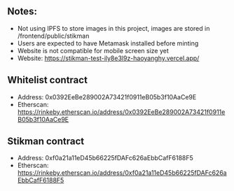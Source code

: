 ## Notes:

- Not using IPFS to store images in this project, images are stored in /frontend/public/stikman
- Users are expected to have Metamask installed before minting
- Website is not compatible for mobile screen size yet
- Website: https://stikman-test-ily8e3l9z-haoyanghy.vercel.app/

## Whitelist contract

- Address: 0x0392EeBe289002A73421f0911eB05b3f10AaCe9E
- Etherscan: https://rinkeby.etherscan.io/address/0x0392EeBe289002A73421f0911eB05b3f10AaCe9E

## Stikman contract

- Address: 0xf0a21a11eD45b66225fDAFc626aEbbCafF6188F5
- Etherscan: https://rinkeby.etherscan.io/address/0xf0a21a11eD45b66225fDAFc626aEbbCafF6188F5
